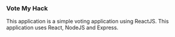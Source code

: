 ### Vote My Hack

This application is a simple voting application using ReactJS. This application uses React, NodeJS and Express.
